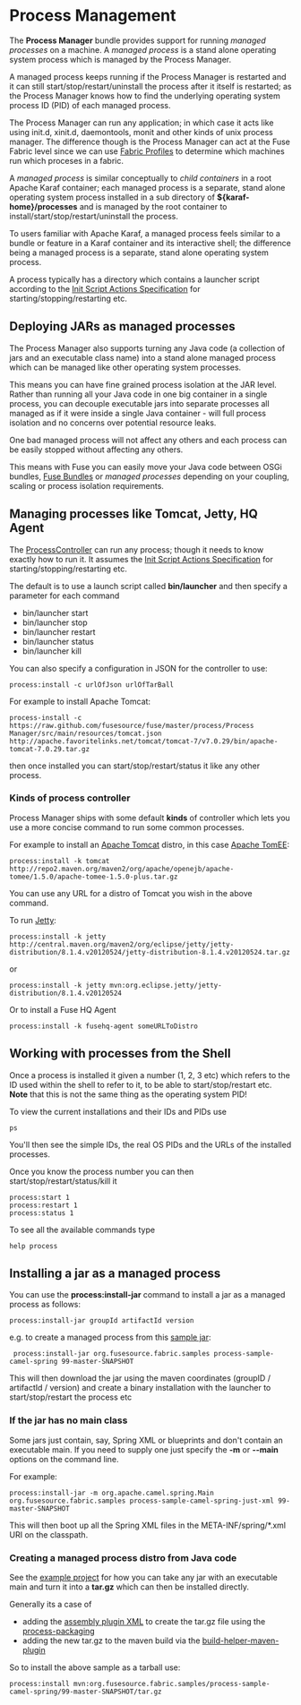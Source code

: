 # Process Management

The **Process Manager** bundle provides support for running *managed processes* on a machine. A *managed process* is a stand alone operating system process which is managed by the Process Manager.

A managed process keeps running if the Process Manager is restarted and it can still start/stop/restart/uninstall the process after it itself is restarted; as the Process Manager knows how to find the underlying operating system process ID (PID) of each managed process.

The Process Manager can run any application; in which case it acts like using init.d, xinit.d, daemontools, monit and other kinds of unix process manager. The difference though is the Process Manager can act at the Fuse Fabric level since we can use [Fabric Profiles](http://fuse.fusesource.org/fabric/docs/fabric-profiles.html) to determine which machines run which proceses in a fabric.

A *managed process* is similar conceptually to *child containers* in a root Apache Karaf container; each managed process is a separate, stand alone operating system process installed in a sub directory of **${karaf-home}/processes** and is managed by the root container to install/start/stop/restart/uninstall the process.

To users familiar with Apache Karaf, a managed process feels similar to a bundle or feature in a  Karaf container and its interactive shell; the difference being a managed process is a separate, stand alone operating system process.

A process typically has a directory which contains a launcher script according to the [Init Script Actions Specification](http://refspecs.freestandards.org/LSB_3.1.1/LSB-Core-generic/LSB-Core-generic/iniscrptact.html) for starting/stopping/restarting etc.


## Deploying JARs as managed processes

The Process Manager also supports turning any Java code (a collection of jars and an executable class name) into a stand alone managed process which can be managed like other operating system processes.

This means you can have fine grained process isolation at the JAR level. Rather than running all your Java code in one big container in a single process, you can decouple executable jars into separate processes all managed as if it were inside a single Java container - will full process isolation and no concerns over potential resource leaks.

One bad managed process will not affect any others and each process can be easily stopped without affecting any others.

This means with Fuse you can easily move your Java code between OSGi bundles, [Fuse Bundles](../../bundle/index.html) or *managed processes* depending on your coupling, scaling or process isolation requirements.


## Managing processes like Tomcat, Jetty, HQ Agent

The [ProcessController](https://github.com/fusesource/fuse/blob/master/process/process-manager/src/main/java/org/fusesource/process/manager/ProcessController.java#L34) can run any process; though it needs to know exactly how to run it. It assumes the [Init Script Actions Specification](http://refspecs.freestandards.org/LSB_3.1.1/LSB-Core-generic/LSB-Core-generic/iniscrptact.html) for starting/stopping/restarting etc.

The default is to use a launch script called **bin/launcher** and then specify a parameter for each command

* bin/launcher start
* bin/launcher stop
* bin/launcher restart
* bin/launcher status
* bin/launcher kill

You can also specify a configuration in JSON for the controller to use:

    process:install -c urlOfJson urlOfTarBall

For example to install Apache Tomcat:

    process-install -c https://raw.github.com/fusesource/fuse/master/process/Process Manager/src/main/resources/tomcat.json http://apache.favoritelinks.net/tomcat/tomcat-7/v7.0.29/bin/apache-tomcat-7.0.29.tar.gz

then once installed you can start/stop/restart/status it like any other process.

### Kinds of process controller

Process Manager ships with some default **kinds** of controller which lets you use a more concise command to run some common processes.

For example to install an [Apache Tomcat](http://tomcat.apache.org/) distro, in this case [Apache TomEE](http://tomee.apache.org/):

    process:install -k tomcat http://repo2.maven.org/maven2/org/apache/openejb/apache-tomee/1.5.0/apache-tomee-1.5.0-plus.tar.gz

You can use any URL for a distro of Tomcat you wish in the above command.

To run [Jetty](http://www.eclipse.org/jetty/):

    process:install -k jetty http://central.maven.org/maven2/org/eclipse/jetty/jetty-distribution/8.1.4.v20120524/jetty-distribution-8.1.4.v20120524.tar.gz

or

    process:install -k jetty mvn:org.eclipse.jetty/jetty-distribution/8.1.4.v20120524

Or to install a Fuse HQ Agent

    process:install -k fusehq-agent someURLToDistro


## Working with processes from the Shell

Once a process is installed it given a number (1, 2, 3 etc) which refers to the ID used within the shell to refer to it, to be able to start/stop/restart etc. **Note** that this is not the same thing as the operating system PID!

To view the current installations and their IDs and PIDs use

    ps

You'll then see the simple IDs, the real OS PIDs and the URLs of the installed processes.

Once you know the process number you can then start/stop/restart/status/kill it

    process:start 1
    process:restart 1
    process:status 1

To see all the available commands type

    help process

## Installing a jar as a managed process

You can use the **process:install-jar** command to install a jar as a managed process as follows:

    process:install-jar groupId artifactId version

e.g. to create a managed process from this [sample jar](https://github.com/fusesource/fuse/blob/master/process/samples/process-sample-camel-spring):

     process:install-jar org.fusesource.fabric.samples process-sample-camel-spring 99-master-SNAPSHOT

This will then download the jar using the maven coordinates (groupID / artifactId / version) and create a binary installation with the launcher to start/stop/restart the process etc

### If the jar has no main class

Some jars just contain, say, Spring XML or blueprints and don't contain an executable main. If you need to supply one just specify the **-m** or **--main** options on the command line.

For example:

    process:install-jar -m org.apache.camel.spring.Main org.fusesource.fabric.samples process-sample-camel-spring-just-xml 99-master-SNAPSHOT

This will then boot up all the Spring XML files in the META-INF/spring/*.xml URI on the classpath.

### Creating a managed process distro from Java code

See the [example project](https://github.com/fusesource/fuse/blob/master/process/samples/process-sample-camel-spring/pom.xml#L82) for how you can take any jar with an executable main and turn it into a **tar.gz** which can then be installed directly.

Generally its a case of

* adding the [assembly plugin XML](https://github.com/fusesource/fuse/blob/master/process/samples/pom.xml#L72) to create the tar.gz file using the [process-packaging](https://github.com/fusesource/fuse/tree/master/process/process-packaging)
* adding the new tar.gz to the maven build via the [build-helper-maven-plugin](https://github.com/fusesource/fuse/blob/master/process/samples/process-sample-camel-spring/pom.xml#L89)

So to install the above sample as a tarball use:

    process:install mvn:org.fusesource.fabric.samples/process-sample-camel-spring/99-master-SNAPSHOT/tar.gz
